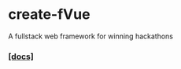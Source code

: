 # create-fVue

A fullstack web framework for winning hackathons

### [[docs]](https://st2ev.notion.site/fVue-7cc9aad39b0a4824914743d1aa0a9fda)
